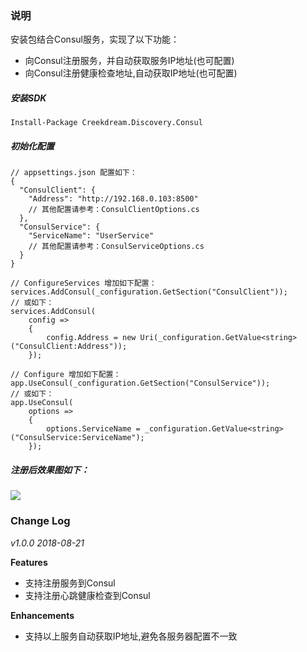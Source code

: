 ### 说明

安装包结合Consul服务，实现了以下功能：
* 向Consul注册服务，并自动获取服务IP地址(也可配置)
* 向Consul注册健康检查地址,自动获取IP地址(也可配置)

##### 安装SDK
```
Install-Package Creekdream.Discovery.Consul
```
##### 初始化配置
```
// appsettings.json 配置如下：
{
  "ConsulClient": {
    "Address": "http://192.168.0.103:8500"
    // 其他配置请参考：ConsulClientOptions.cs
  },
  "ConsulService": {
    "ServiceName": "UserService"
    // 其他配置请参考：ConsulServiceOptions.cs
  }
}
```

```
// ConfigureServices 增加如下配置：
services.AddConsul(_configuration.GetSection("ConsulClient"));
// 或如下：
services.AddConsul(
    config =>
    {
        config.Address = new Uri(_configuration.GetValue<string>("ConsulClient:Address"));
    });
```

```
// Configure 增加如下配置：
app.UseConsul(_configuration.GetSection("ConsulService"));
// 或如下：
app.UseConsul(
    options =>
    {
        options.ServiceName = _configuration.GetValue<string>("ConsulService:ServiceName");
    });
```

##### 注册后效果图如下：
<img src="https://images2018.cnblogs.com/blog/451346/201808/451346-20180815000609695-1545801544.png" />

### Change Log

*v1.0.0 2018-08-21*

**Features**
*  支持注册服务到Consul
*  支持注册心跳健康检查到Consul

**Enhancements**
*  支持以上服务自动获取IP地址,避免各服务器配置不一致
